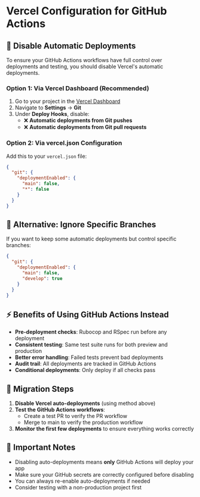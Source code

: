 # Vercel Configuration for GitHub Actions

## 🚫 Disable Automatic Deployments

To ensure your GitHub Actions workflows have full control over deployments and testing, you should disable Vercel's automatic deployments.

### Option 1: Via Vercel Dashboard (Recommended)

1. Go to your project in the [Vercel Dashboard](https://vercel.com/dashboard)
2. Navigate to **Settings** → **Git**
3. Under **Deploy Hooks**, disable:
   - ❌ **Automatic deployments from Git pushes**
   - ❌ **Automatic deployments from Git pull requests**

### Option 2: Via vercel.json Configuration

Add this to your `vercel.json` file:

```json
{
  "git": {
    "deploymentEnabled": {
      "main": false,
      "*": false
    }
  }
}
```

## 🔧 Alternative: Ignore Specific Branches

If you want to keep some automatic deployments but control specific branches:

```json
{
  "git": {
    "deploymentEnabled": {
      "main": false,
      "develop": true
    }
  }
}
```

## ⚡ Benefits of Using GitHub Actions Instead

- **Pre-deployment checks**: Rubocop and RSpec run before any deployment
- **Consistent testing**: Same test suite runs for both preview and production
- **Better error handling**: Failed tests prevent bad deployments
- **Audit trail**: All deployments are tracked in GitHub Actions
- **Conditional deployments**: Only deploy if all checks pass

## 🔄 Migration Steps

1. **Disable Vercel auto-deployments** (using method above)
2. **Test the GitHub Actions workflows**:
   - Create a test PR to verify the PR workflow
   - Merge to main to verify the production workflow
3. **Monitor the first few deployments** to ensure everything works correctly

## 🚨 Important Notes

- Disabling auto-deployments means **only** GitHub Actions will deploy your app
- Make sure your GitHub secrets are correctly configured before disabling
- You can always re-enable auto-deployments if needed
- Consider testing with a non-production project first